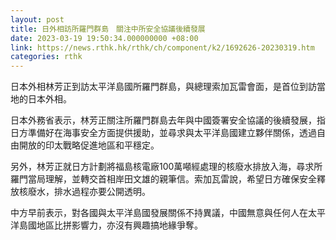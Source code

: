 ```yaml
---
layout: post
title: 日外相訪所羅門群島　關注中所安全協議後續發展
date: 2023-03-19 19:50:34.000000000 +08:00
link: https://news.rthk.hk/rthk/ch/component/k2/1692626-20230319.htm
categories: rthk
---
```


日本外相林芳正到訪太平洋島國所羅門群島，與總理索加瓦雷會面，是首位到訪當地的日本外相。

日本外務省表示，林芳正關注所羅門群島去年與中國簽署安全協議的後續發展，指日方準備好在海事安全方面提供援助，並尋求與太平洋島國建立夥伴關係，透過自由開放的印太戰略促進地區和平穩定。

另外，林芳正就日方計劃將福島核電廠100萬噸經處理的核廢水排放入海，尋求所羅門當局理解，並轉交首相岸田文雄的親筆信。索加瓦雷說，希望日方確保安全釋放核廢水，排水過程亦要公開透明。

中方早前表示，對各國與太平洋島國發展關係不持異議，中國無意與任何人在太平洋島國地區比拼影響力，亦沒有興趣搞地緣爭奪。
